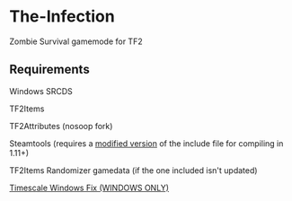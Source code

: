 # The-Infection
Zombie Survival gamemode for TF2

## Requirements

Windows SRCDS

TF2Items

TF2Attributes (nosoop fork)

Steamtools (requires a [modified version](https://forums.alliedmods.net/showpost.php?p=2671600&postcount=42) of the include file for compiling in 1.11+)

TF2Items Randomizer gamedata (if the one included isn't updated)

[Timescale Windows Fix (WINDOWS ONLY)](https://forums.alliedmods.net/showthread.php?t=324264)
